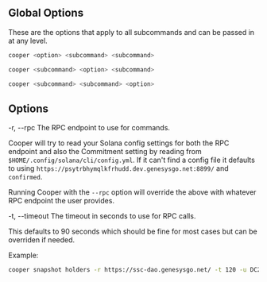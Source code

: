 ## Global Options

These are the options that apply to all subcommands and can be passed in at any level.

```bash
cooper <option> <subcommand> <subcommand>
```

```bash
cooper <subcommand> <option> <subcommand>
```

```bash
cooper <subcommand> <subcommand> <option>
```

## Options

-r, --rpc <rpc> The RPC endpoint to use for commands.

Cooper will try to read your Solana config settings for both the RPC endpoint and also the Commitment setting by reading from `$HOME/.config/solana/cli/config.yml`. If it can't find a config file it defaults to using `https://psytrbhymqlkfrhudd.dev.genesysgo.net:8899/` and `confirmed`.

Running Cooper with the `--rpc` option will override the above with whatever RPC endpoint the user provides.

-t, --timeout <timeout> The timeout in seconds to use for RPC calls.

This defaults to 90 seconds which should be fine for most cases but can be overriden if needed.

Example:

```bash
cooper snapshot holders -r https://ssc-dao.genesysgo.net/ -t 120 -u DC2mkgwhy56w3viNtHDjJQmc7SGu2QX785bS4aexojwX
```